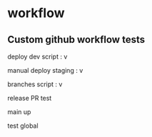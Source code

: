 # workflow

## Custom github workflow tests


deploy dev script : v

manual deploy staging : v

branches script : v

release PR test

main up

test global
